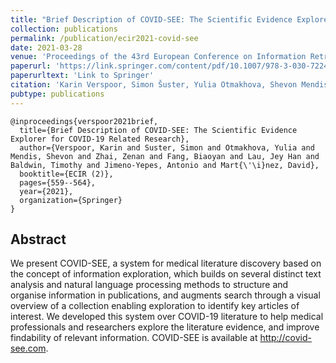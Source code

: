 ```yaml
---
title: "Brief Description of COVID-SEE: The Scientific Evidence Explorer for COVID-19 Related Research"
collection: publications
permalink: /publication/ecir2021-covid-see
date: 2021-03-28
venue: 'Proceedings of the 43rd European Conference on Information Retrieval'
paperurl: 'https://link.springer.com/content/pdf/10.1007/978-3-030-72240-1_65.pdf'
paperurltext: 'Link to Springer'
citation: 'Karin Verspoor, Simon Šuster, Yulia Otmakhova, Shevon Mendis, Zenan Zhai, <b>Biaoyan Fang</b>, Jey Han Lau, Timothy Baldwin, Antonio Jimeno-Yepes and David Martinez (2021) <a href="http://biaoyanf.github.io/files/papers/ecir2021-covid-see.pdf"><u>Brief Description of COVID-SEE: The Scientific Evidence Explorer for COVID-19 Related Research</u></a>. In <i>Proceedings of the 43rd European Conference on Information Retrieval (ECIR 2021)</i>, virtual conference'
pubtype: publications
---
```


```
@inproceedings{verspoor2021brief,
  title={Brief Description of COVID-SEE: The Scientific Evidence Explorer for COVID-19 Related Research},
  author={Verspoor, Karin and Suster, Simon and Otmakhova, Yulia and Mendis, Shevon and Zhai, Zenan and Fang, Biaoyan and Lau, Jey Han and Baldwin, Timothy and Jimeno-Yepes, Antonio and Mart{\'\i}nez, David},
  booktitle={ECIR (2)},
  pages={559--564},
  year={2021},
  organization={Springer}
}

```

## Abstract 
We present COVID-SEE, a system for medical literature discovery based on the concept of information exploration, which builds on several distinct text analysis and natural language processing methods to structure and organise information in publications, and augments search through a visual overview of a collection enabling exploration to identify key articles of interest. We developed this system over COVID-19 literature to help medical professionals and researchers explore the literature evidence, and improve findability of relevant information. COVID-SEE is available at http://covid-see.com.
